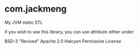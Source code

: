 # com.jackmeng
My JVM static STL

if you wish to use this library, you can use attribute either under:

BSD-3 "Revised"
Apache 2.0
Halcyon Permissive License
